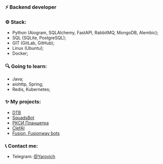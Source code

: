 ### ⚡ Backend developer
### ⚙ Stack:
- Python (Aiogram, SQLAlchemy, FastAPI, RabbitMQ, MongoDB, Alembic);
- SQL (SQLite, PostgreSQL);
- GIT (GitLab, GitHub);
- Linux (Ubuntu);
- Docker;

### 🔍 Going to learn:
  - Java;
  - aiohttp, Spring;
  - Redis, Kubernetes;

### ✨ My projects:
- [DTB](https://discord.gg/ZWfHS8P7GU)
- [SquadsBot](https://squadsbot.ru/)
- [РКСИ Планшетка](https://t.me/RKSIplanshetkabot)
- [ClefAI](https://clef-ai.ru/)
- [Fusion, Fusionway bots](https://discord.gg/fusionstore)

### 📞 Contact me:
- Telegram: [@Yarovich](https://t.me/Yarovich)
